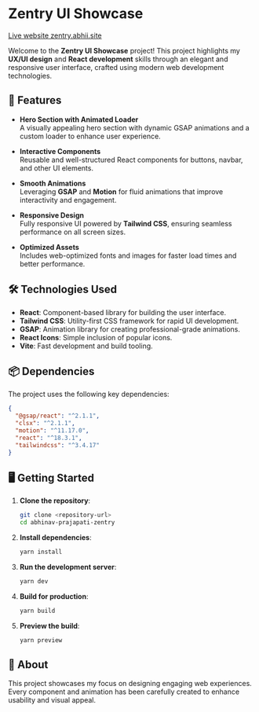 # Zentry UI Showcase

[Live website zentry.abhii.site](https://zentry.abhii.site)

Welcome to the **Zentry UI Showcase** project! This project highlights my **UX/UI design** and **React development** skills through an elegant and responsive user interface, crafted using modern web development technologies.

## 🚀 Features

- **Hero Section with Animated Loader**  
  A visually appealing hero section with dynamic GSAP animations and a custom loader to enhance user experience.
  
- **Interactive Components**  
  Reusable and well-structured React components for buttons, navbar, and other UI elements.

- **Smooth Animations**  
  Leveraging **GSAP** and **Motion** for fluid animations that improve interactivity and engagement.

- **Responsive Design**  
  Fully responsive UI powered by **Tailwind CSS**, ensuring seamless performance on all screen sizes.

- **Optimized Assets**  
  Includes web-optimized fonts and images for faster load times and better performance.

## 🛠️ Technologies Used

- **React**: Component-based library for building the user interface.
- **Tailwind CSS**: Utility-first CSS framework for rapid UI development.
- **GSAP**: Animation library for creating professional-grade animations.
- **React Icons**: Simple inclusion of popular icons.
- **Vite**: Fast development and build tooling.

## 📦 Dependencies

The project uses the following key dependencies:

```json
{
  "@gsap/react": "^2.1.1",
  "clsx": "^2.1.1",
  "motion": "^11.17.0",
  "react": "^18.3.1",
  "tailwindcss": "^3.4.17"
}
```

## 🖥️ Getting Started

1. **Clone the repository**:
   ```bash
   git clone <repository-url>
   cd abhinav-prajapati-zentry
   ```

2. **Install dependencies**:
   ```bash
   yarn install
   ```

3. **Run the development server**:
   ```bash
   yarn dev
   ```

4. **Build for production**:
   ```bash
   yarn build
   ```

5. **Preview the build**:
   ```bash
   yarn preview
   ```

## 🌟 About

This project showcases my focus on designing engaging web experiences. Every component and animation has been carefully created to enhance usability and visual appeal. 
